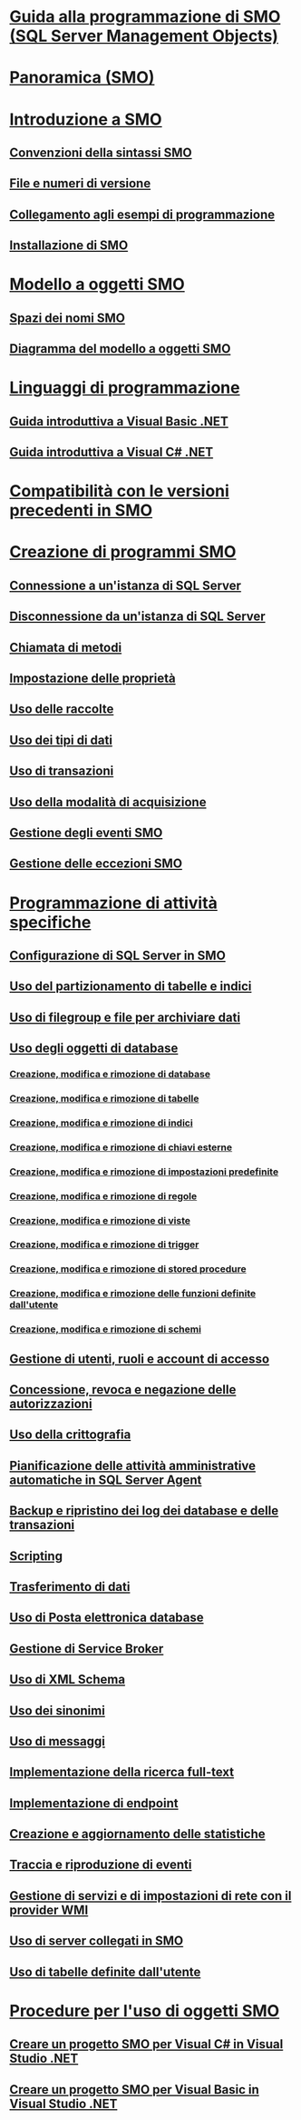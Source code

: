 # [Guida alla programmazione di SMO (SQL Server Management Objects)](sql-server-management-objects-smo-programming-guide.md)
# [Panoramica (SMO)](overview-smo.md)
# [Introduzione a SMO](getting-started-in-smo.md)
## [Convenzioni della sintassi SMO](smo-syntax-conventions.md)
## [File e numeri di versione](files-and-version-numbers.md)
## [Collegamento agli esempi di programmazione](link-to-programming-samples.md)
## [Installazione di SMO](installing-smo.md)
# [Modello a oggetti SMO](smo-object-model.md)
## [Spazi dei nomi SMO](smo-object-model-namespaces.md)
## [Diagramma del modello a oggetti SMO](smo-object-model-diagram.md)
# [Linguaggi di programmazione](smo-programming-languages.md)
## [Guida introduttiva a Visual Basic .NET](../../database-engine/dev-guide/getting-started-in-visual-basic-net.md)
## [Guida introduttiva a Visual C# .NET](smo-programming-getting-started-in-visual-csharp-net.md)
# [Compatibilità con le versioni precedenti in SMO](backward-compatibility-in-smo.md)
# [Creazione di programmi SMO](create-program/creating-smo-programs.md)
## [Connessione a un'istanza di SQL Server](create-program/connecting-to-an-instance-of-sql-server.md)
## [Disconnessione da un'istanza di SQL Server](create-program/disconnecting-from-an-instance-of-sql-server.md)
## [Chiamata di metodi](create-program/calling-methods.md)
## [Impostazione delle proprietà](create-program/setting-properties-smo.md)
## [Uso delle raccolte](create-program/using-collections.md)
## [Uso dei tipi di dati](create-program/working-with-data-types.md)
## [Uso di transazioni](create-program/using-transactions.md)
## [Uso della modalità di acquisizione](create-program/using-capture-mode.md)
## [Gestione degli eventi SMO](create-program/handling-smo-events.md)
## [Gestione delle eccezioni SMO](create-program/handling-smo-exceptions.md)
# [Programmazione di attività specifiche](tasks/programming-specific-tasks.md)
## [Configurazione di SQL Server in SMO](tasks/configuring-sql-server-in-smo.md)
## [Uso del partizionamento di tabelle e indici](tasks/using-table-and-index-partitioning.md)
## [Uso di filegroup e file per archiviare dati](tasks/using-filegroups-and-files-to-store-data.md)
## [Uso degli oggetti di database](tasks/creating-altering-and-removing-database-objects.md)
### [Creazione, modifica e rimozione di database](tasks/creating-altering-and-removing-databases.md)
### [Creazione, modifica e rimozione di tabelle](tasks/creating-altering-and-removing-tables.md)
### [Creazione, modifica e rimozione di indici](tasks/creating-altering-and-removing-indexes.md)
### [Creazione, modifica e rimozione di chiavi esterne](tasks/creating-altering-and-removing-foreign-keys.md)
### [Creazione, modifica e rimozione di impostazioni predefinite](tasks/creating-altering-and-removing-defaults.md)
### [Creazione, modifica e rimozione di regole](tasks/creating-altering-and-removing-rules.md)
### [Creazione, modifica e rimozione di viste](tasks/creating-altering-and-removing-views.md)
### [Creazione, modifica e rimozione di trigger](tasks/creating-altering-and-removing-triggers.md)
### [Creazione, modifica e rimozione di stored procedure](tasks/creating-altering-and-removing-stored-procedures.md)
### [Creazione, modifica e rimozione delle funzioni definite dall'utente](tasks/creating-altering-and-removing-user-defined-functions.md)
### [Creazione, modifica e rimozione di schemi](tasks/creating-altering-and-removing-schemas.md)
## [Gestione di utenti, ruoli e account di accesso](tasks/managing-users-roles-and-logins.md)
## [Concessione, revoca e negazione delle autorizzazioni](tasks/granting-revoking-and-denying-permissions.md)
## [Uso della crittografia](tasks/using-encryption.md)
## [Pianificazione delle attività amministrative automatiche in SQL Server Agent](tasks/scheduling-automatic-administrative-tasks-in-sql-server-agent.md)
## [Backup e ripristino dei log dei database e delle transazioni](tasks/backing-up-and-restoring-databases-and-transaction-logs.md)
## [Scripting](tasks/scripting.md)
## [Trasferimento di dati](tasks/transferring-data.md)
## [Uso di Posta elettronica database](tasks/using-database-mail.md)
## [Gestione di Service Broker](tasks/managing-service-broker.md)
## [Uso di XML Schema](tasks/using-xml-schemas.md)
## [Uso dei sinonimi](tasks/using-synonyms.md)
## [Uso di messaggi](tasks/using-messages.md)
## [Implementazione della ricerca full-text](tasks/implementing-full-text-search.md)
## [Implementazione di endpoint](tasks/implementing-endpoints.md)
## [Creazione e aggiornamento delle statistiche](tasks/creating-and-updating-statistics.md)
## [Traccia e riproduzione di eventi](tasks/tracing-and-replaying-events.md)
## [Gestione di servizi e di impostazioni di rete con il provider WMI](tasks/managing-services-and-network-settings-by-using-wmi-provider.md)
## [Uso di server collegati in SMO](tasks/using-linked-servers-in-smo.md)
## [Uso di tabelle definite dall'utente](tasks/using-user-defined-tables.md)
# [Procedure per l'uso di oggetti SMO](../../database-engine/dev-guide/smo-how-to-topics.md)
## [Creare un progetto SMO per Visual C# in Visual Studio .NET](how-to-create-a-visual-csharp-smo-project-in-visual-studio-net.md)
## [Creare un progetto SMO per Visual Basic in Visual Studio .NET](../../database-engine/dev-guide/create-a-visual-basic-smo-project-in-visual-studio-net.md)
